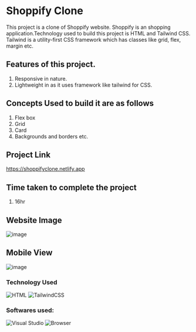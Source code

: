 # Shoppify Clone

This project is a clone of Shoppify website. Shoppify is an shopping application.Technology used to build this project is HTML and Tailwind CSS. Tailwind is a utility-first CSS framework which has classes like grid, flex, margin etc.

## Features of this project.
1. Responsive in nature.
2. Lightweight in as it uses framework like tailwind for CSS.

## Concepts Used to build it are as follows
1. Flex box
2. Grid
3. Card
4. Backgrounds and borders etc.

## Project Link
https://shoppifyclone.netlify.app


## Time taken to complete the project
1. 16hr

## Website Image
![image](./WebsiteScreenshot.png)

## Mobile View
![image](./Mobile.png)

### Technology Used
![HTML](https://img.shields.io/badge/-HTML-green)
![TailwindCSS](https://img.shields.io/badge/-tailwindcss-blue)


### Softwares used:
![Visual Studio](https://img.shields.io/badge/Code--editor-Visual%20Studio-green)
![Browser](https://img.shields.io/badge/Browser-Google--Chrome-green)





